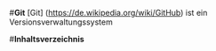 #**Git**
[Git] (https://de.wikipedia.org/wiki/GitHub) ist ein Versionsverwaltungssystem





#**Inhaltsverzeichnis**

